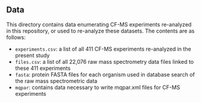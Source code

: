 ## Data

This directory contains data enumerating CF-MS experiments re-analyzed in this repository, or used to re-analyze these datasets. The contents are as follows:

- `experiments.csv`: a list of all 411 CF-MS experiments re-analyzed in the present study
- `files.csv`: a list of all 22,076 raw mass spectrometry data files linked to these 411 experiments
- `fasta`: protein FASTA files for each organism used in database search of the raw mass spectrometric data
- `mqpar`: contains data necessary to write mqpar.xml files for CF-MS experiments
